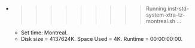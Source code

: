 * >>>>>>>>> Running inst-std-system-xtra-tz-montreal.sh ...
  * Set time: Montreal.
  * Disk size = 4137624K. Space Used = 4K. Runtime = 00:00:00:00.
